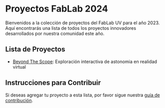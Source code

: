 # Proyectos FabLab 2024

Bienvenidos a la colección de proyectos del FabLab UV para el año 2023. Aquí encontrarás una lista de todos los proyectos innovadores desarrollados por nuestra comunidad este año.

## Lista de Proyectos

- [Beyond The Scope](https://github.com/ixyz022/BeyondTheScope): Exploración interactiva de astonomia en realidad virtual

## Instrucciones para Contribuir

Si deseas agregar tu proyecto a esta lista, por favor sigue nuestra [guía de contribución](../../CONTRIBUTING.md).
